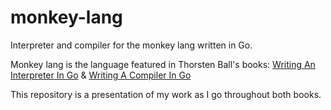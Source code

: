 # monkey-lang
Interpreter and compiler for the monkey lang written in Go.

Monkey lang is the language featured in Thorsten Ball's books: 
[Writing An Interpreter In Go](https://interpreterbook.com/) & [Writing A Compiler In Go](https://compilerbook.com/)

This repository is a presentation of my work as I go throughout both books.
